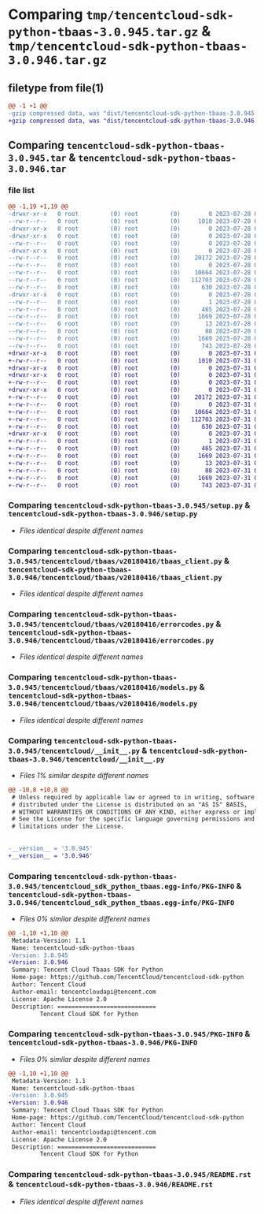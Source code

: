 # Comparing `tmp/tencentcloud-sdk-python-tbaas-3.0.945.tar.gz` & `tmp/tencentcloud-sdk-python-tbaas-3.0.946.tar.gz`

## filetype from file(1)

```diff
@@ -1 +1 @@
-gzip compressed data, was "dist/tencentcloud-sdk-python-tbaas-3.0.945.tar", last modified: Fri Jul 28 00:35:39 2023, max compression
+gzip compressed data, was "dist/tencentcloud-sdk-python-tbaas-3.0.946.tar", last modified: Mon Jul 31 00:35:57 2023, max compression
```

## Comparing `tencentcloud-sdk-python-tbaas-3.0.945.tar` & `tencentcloud-sdk-python-tbaas-3.0.946.tar`

### file list

```diff
@@ -1,19 +1,19 @@
-drwxr-xr-x   0 root         (0) root         (0)        0 2023-07-28 00:35:39.000000 tencentcloud-sdk-python-tbaas-3.0.945/
--rw-r--r--   0 root         (0) root         (0)     1010 2023-07-28 00:35:39.000000 tencentcloud-sdk-python-tbaas-3.0.945/setup.py
-drwxr-xr-x   0 root         (0) root         (0)        0 2023-07-28 00:35:39.000000 tencentcloud-sdk-python-tbaas-3.0.945/tencentcloud/
-drwxr-xr-x   0 root         (0) root         (0)        0 2023-07-28 00:35:39.000000 tencentcloud-sdk-python-tbaas-3.0.945/tencentcloud/tbaas/
--rw-r--r--   0 root         (0) root         (0)        0 2023-07-28 00:35:39.000000 tencentcloud-sdk-python-tbaas-3.0.945/tencentcloud/tbaas/__init__.py
-drwxr-xr-x   0 root         (0) root         (0)        0 2023-07-28 00:35:39.000000 tencentcloud-sdk-python-tbaas-3.0.945/tencentcloud/tbaas/v20180416/
--rw-r--r--   0 root         (0) root         (0)    20172 2023-07-28 00:35:39.000000 tencentcloud-sdk-python-tbaas-3.0.945/tencentcloud/tbaas/v20180416/tbaas_client.py
--rw-r--r--   0 root         (0) root         (0)        0 2023-07-28 00:35:39.000000 tencentcloud-sdk-python-tbaas-3.0.945/tencentcloud/tbaas/v20180416/__init__.py
--rw-r--r--   0 root         (0) root         (0)    10664 2023-07-28 00:35:39.000000 tencentcloud-sdk-python-tbaas-3.0.945/tencentcloud/tbaas/v20180416/errorcodes.py
--rw-r--r--   0 root         (0) root         (0)   112703 2023-07-28 00:35:39.000000 tencentcloud-sdk-python-tbaas-3.0.945/tencentcloud/tbaas/v20180416/models.py
--rw-r--r--   0 root         (0) root         (0)      630 2023-07-28 00:35:39.000000 tencentcloud-sdk-python-tbaas-3.0.945/tencentcloud/__init__.py
-drwxr-xr-x   0 root         (0) root         (0)        0 2023-07-28 00:35:39.000000 tencentcloud-sdk-python-tbaas-3.0.945/tencentcloud_sdk_python_tbaas.egg-info/
--rw-r--r--   0 root         (0) root         (0)        1 2023-07-28 00:35:39.000000 tencentcloud-sdk-python-tbaas-3.0.945/tencentcloud_sdk_python_tbaas.egg-info/dependency_links.txt
--rw-r--r--   0 root         (0) root         (0)      465 2023-07-28 00:35:39.000000 tencentcloud-sdk-python-tbaas-3.0.945/tencentcloud_sdk_python_tbaas.egg-info/SOURCES.txt
--rw-r--r--   0 root         (0) root         (0)     1669 2023-07-28 00:35:39.000000 tencentcloud-sdk-python-tbaas-3.0.945/tencentcloud_sdk_python_tbaas.egg-info/PKG-INFO
--rw-r--r--   0 root         (0) root         (0)       13 2023-07-28 00:35:39.000000 tencentcloud-sdk-python-tbaas-3.0.945/tencentcloud_sdk_python_tbaas.egg-info/top_level.txt
--rw-r--r--   0 root         (0) root         (0)       88 2023-07-28 00:35:39.000000 tencentcloud-sdk-python-tbaas-3.0.945/setup.cfg
--rw-r--r--   0 root         (0) root         (0)     1669 2023-07-28 00:35:39.000000 tencentcloud-sdk-python-tbaas-3.0.945/PKG-INFO
--rw-r--r--   0 root         (0) root         (0)      743 2023-07-28 00:35:39.000000 tencentcloud-sdk-python-tbaas-3.0.945/README.rst
+drwxr-xr-x   0 root         (0) root         (0)        0 2023-07-31 00:35:57.000000 tencentcloud-sdk-python-tbaas-3.0.946/
+-rw-r--r--   0 root         (0) root         (0)     1010 2023-07-31 00:35:57.000000 tencentcloud-sdk-python-tbaas-3.0.946/setup.py
+drwxr-xr-x   0 root         (0) root         (0)        0 2023-07-31 00:35:57.000000 tencentcloud-sdk-python-tbaas-3.0.946/tencentcloud/
+drwxr-xr-x   0 root         (0) root         (0)        0 2023-07-31 00:35:57.000000 tencentcloud-sdk-python-tbaas-3.0.946/tencentcloud/tbaas/
+-rw-r--r--   0 root         (0) root         (0)        0 2023-07-31 00:35:57.000000 tencentcloud-sdk-python-tbaas-3.0.946/tencentcloud/tbaas/__init__.py
+drwxr-xr-x   0 root         (0) root         (0)        0 2023-07-31 00:35:57.000000 tencentcloud-sdk-python-tbaas-3.0.946/tencentcloud/tbaas/v20180416/
+-rw-r--r--   0 root         (0) root         (0)    20172 2023-07-31 00:35:57.000000 tencentcloud-sdk-python-tbaas-3.0.946/tencentcloud/tbaas/v20180416/tbaas_client.py
+-rw-r--r--   0 root         (0) root         (0)        0 2023-07-31 00:35:57.000000 tencentcloud-sdk-python-tbaas-3.0.946/tencentcloud/tbaas/v20180416/__init__.py
+-rw-r--r--   0 root         (0) root         (0)    10664 2023-07-31 00:35:57.000000 tencentcloud-sdk-python-tbaas-3.0.946/tencentcloud/tbaas/v20180416/errorcodes.py
+-rw-r--r--   0 root         (0) root         (0)   112703 2023-07-31 00:35:57.000000 tencentcloud-sdk-python-tbaas-3.0.946/tencentcloud/tbaas/v20180416/models.py
+-rw-r--r--   0 root         (0) root         (0)      630 2023-07-31 00:35:57.000000 tencentcloud-sdk-python-tbaas-3.0.946/tencentcloud/__init__.py
+drwxr-xr-x   0 root         (0) root         (0)        0 2023-07-31 00:35:57.000000 tencentcloud-sdk-python-tbaas-3.0.946/tencentcloud_sdk_python_tbaas.egg-info/
+-rw-r--r--   0 root         (0) root         (0)        1 2023-07-31 00:35:57.000000 tencentcloud-sdk-python-tbaas-3.0.946/tencentcloud_sdk_python_tbaas.egg-info/dependency_links.txt
+-rw-r--r--   0 root         (0) root         (0)      465 2023-07-31 00:35:57.000000 tencentcloud-sdk-python-tbaas-3.0.946/tencentcloud_sdk_python_tbaas.egg-info/SOURCES.txt
+-rw-r--r--   0 root         (0) root         (0)     1669 2023-07-31 00:35:57.000000 tencentcloud-sdk-python-tbaas-3.0.946/tencentcloud_sdk_python_tbaas.egg-info/PKG-INFO
+-rw-r--r--   0 root         (0) root         (0)       13 2023-07-31 00:35:57.000000 tencentcloud-sdk-python-tbaas-3.0.946/tencentcloud_sdk_python_tbaas.egg-info/top_level.txt
+-rw-r--r--   0 root         (0) root         (0)       88 2023-07-31 00:35:57.000000 tencentcloud-sdk-python-tbaas-3.0.946/setup.cfg
+-rw-r--r--   0 root         (0) root         (0)     1669 2023-07-31 00:35:57.000000 tencentcloud-sdk-python-tbaas-3.0.946/PKG-INFO
+-rw-r--r--   0 root         (0) root         (0)      743 2023-07-31 00:35:57.000000 tencentcloud-sdk-python-tbaas-3.0.946/README.rst
```

### Comparing `tencentcloud-sdk-python-tbaas-3.0.945/setup.py` & `tencentcloud-sdk-python-tbaas-3.0.946/setup.py`

 * *Files identical despite different names*

### Comparing `tencentcloud-sdk-python-tbaas-3.0.945/tencentcloud/tbaas/v20180416/tbaas_client.py` & `tencentcloud-sdk-python-tbaas-3.0.946/tencentcloud/tbaas/v20180416/tbaas_client.py`

 * *Files identical despite different names*

### Comparing `tencentcloud-sdk-python-tbaas-3.0.945/tencentcloud/tbaas/v20180416/errorcodes.py` & `tencentcloud-sdk-python-tbaas-3.0.946/tencentcloud/tbaas/v20180416/errorcodes.py`

 * *Files identical despite different names*

### Comparing `tencentcloud-sdk-python-tbaas-3.0.945/tencentcloud/tbaas/v20180416/models.py` & `tencentcloud-sdk-python-tbaas-3.0.946/tencentcloud/tbaas/v20180416/models.py`

 * *Files identical despite different names*

### Comparing `tencentcloud-sdk-python-tbaas-3.0.945/tencentcloud/__init__.py` & `tencentcloud-sdk-python-tbaas-3.0.946/tencentcloud/__init__.py`

 * *Files 1% similar despite different names*

```diff
@@ -10,8 +10,8 @@
 # Unless required by applicable law or agreed to in writing, software
 # distributed under the License is distributed on an "AS IS" BASIS,
 # WITHOUT WARRANTIES OR CONDITIONS OF ANY KIND, either express or implied.
 # See the License for the specific language governing permissions and
 # limitations under the License.
 
 
-__version__ = '3.0.945'
+__version__ = '3.0.946'
```

### Comparing `tencentcloud-sdk-python-tbaas-3.0.945/tencentcloud_sdk_python_tbaas.egg-info/PKG-INFO` & `tencentcloud-sdk-python-tbaas-3.0.946/tencentcloud_sdk_python_tbaas.egg-info/PKG-INFO`

 * *Files 0% similar despite different names*

```diff
@@ -1,10 +1,10 @@
 Metadata-Version: 1.1
 Name: tencentcloud-sdk-python-tbaas
-Version: 3.0.945
+Version: 3.0.946
 Summary: Tencent Cloud Tbaas SDK for Python
 Home-page: https://github.com/TencentCloud/tencentcloud-sdk-python
 Author: Tencent Cloud
 Author-email: tencentcloudapi@tencent.com
 License: Apache License 2.0
 Description: ============================
         Tencent Cloud SDK for Python
```

### Comparing `tencentcloud-sdk-python-tbaas-3.0.945/PKG-INFO` & `tencentcloud-sdk-python-tbaas-3.0.946/PKG-INFO`

 * *Files 0% similar despite different names*

```diff
@@ -1,10 +1,10 @@
 Metadata-Version: 1.1
 Name: tencentcloud-sdk-python-tbaas
-Version: 3.0.945
+Version: 3.0.946
 Summary: Tencent Cloud Tbaas SDK for Python
 Home-page: https://github.com/TencentCloud/tencentcloud-sdk-python
 Author: Tencent Cloud
 Author-email: tencentcloudapi@tencent.com
 License: Apache License 2.0
 Description: ============================
         Tencent Cloud SDK for Python
```

### Comparing `tencentcloud-sdk-python-tbaas-3.0.945/README.rst` & `tencentcloud-sdk-python-tbaas-3.0.946/README.rst`

 * *Files identical despite different names*

